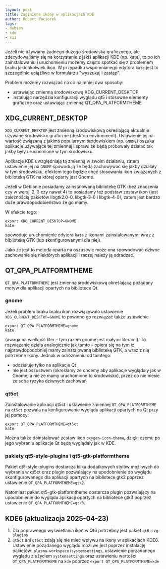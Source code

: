 ```yaml
---
layout: post
title: Zaginione ikony w aplikacjach KDE
author: Robert Paciorek
tags:
- debian
- kde
- x11
---
```


Jeżeli nie używamy żadnego dużego środowiska graficznego, ale zdecydowaliśmy się na korzystanie z jakiś aplikacji KDE (np. kate),
to po ich zainstalowaniu i uruchomieniu możemy często spotkać się z problemem braku jakichkolwiek ikon.
W przypadku wspomnianego edytora `kate` jest to szczególnie uciążliwe w formularzu "wyszukaj i zastąp".

Problem możemy rozwiązać na co najmniej dwa sposoby:

* ustawiając zmienną środowiskową XDG_CURRENT_DESKTOP
* instalując narzędzia konfiguracji wyglądu qt5 i stosowne elementy graficzne oraz ustawiając zmienną QT_QPA_PLATFORMTHEME


## XDG_CURRENT_DESKTOP

`XDG_CURRENT_DESKTOP` jest zmienną środowiskową określającą aktualnie używane środowisko graficzne (desktop environment).
Ustawienie jej na wartość związaną z jakimś popularnym środowiskiem (np. `GNOME`) oszuka aplikacje używające tej zmiennej
i sprawi że będą próbowały działać tak jakby były uruchomione w tym środowisku.

Aplikacje KDE uwzględniają tą zmienną w swoim działaniu, zatem ustawienie jej na `GNOME` spowodują ze będą zachowywać się jakby
działały w tym środowisku, efektem tego będzie chęć stosowania ikon związanych z biblioteką GTK na której oparty jest Gnome.

Jeżeli w Debianie posiadamy zainstalowaną bibliotekę GTK (bez znaczenia czy w wersji 2, 3 czy nawet 4) to posiadamy też
podstaw zestaw ikon (jest zależnością pakietów libgtk2.0-0, libgtk-3-0 i libgtk-4-0), zatem jest bardzo duże prawdopodobieństwo że go mamy.

W efekcie tego:

	export XDG_CURRENT_DESKTOP=GNOME
	kate

spowoduje uruchomienie edytora `kate` z ikonami zainstalowanymi wraz z biblioteką GTK (lub skonfigurowanymi dla niej).

Jako że jest to metoda oparta na oszustwie może ona spowodować dziwne zachowanie się niektórych aplikacji i raczej należy ją odradzać.


## QT_QPA_PLATFORMTHEME

`QT_QPA_PLATFORMTHEME` jest zmienną środowiskową określającą pożądany motyw dla aplikacji opartych na bibliotece Qt.


### gnome

Jeżeli problem braku braku ikon rozwiązywało ustawienie `XDG_CURRENT_DESKTOP=GNOME` to powinno go rozwiązać także ustawienie

	export QT_QPA_PLATFORMTHEME=gnome
	kate

(uwaga na wielkość liter – tym razem gnome jest małymi literami).
To rozwiązanie działa analogicznie jak tamto – opiera się na tym iż najprawdopodobniej mamy zainstalowaną bibliotekę GTK, a wraz z nią potrzebne ikony.
Jednak w odróżnieniu od tamtego:

* oddziałuje tylko na aplikacje Qt
* nie jest oszustwem (określamy że chcemy aby aplikacje wyglądały jak w Gnome, a nie że mamy uruchomione to środowisko),
  przez co nie niesie ze sobą ryzyka dziwnych zachowań


### qt5ct

Zainstalowanie aplikacji qt5ct i ustawienie zmiennej `QT_QPA_PLATFORMTHEME` na `qt5ct` pozwala na konfigurowanie wyglądu aplikacji opartych na Qt przy jej pomocy:

	export QT_QPA_PLATFORMTHEME=qt5ct
	kate

Można także doinstalować zestaw ikon `oxygen-icon-theme`, dzięki czemu po jego wybraniu aplikacje Qt będą wyglądały jak w KDE.


### pakiety qt5-style-plugins i qt5-gtk-platformtheme

Pakiet qt5-style-plugins dostarcza kilka dodatkowych stylów możliwych do wybrania w qt5ct
oraz plugin pozwalający na upodobnienie do wyglądu skonfigurowanego dla aplikacji opartych na bibliotece gtk2 poprzez ustawienie `QT_QPA_PLATFORMTHEME=gtk2`.

Natomiast pakiet qt5-gtk-platformtheme dostarcza plugin pozwalający na upodobnienie do wyglądu aplikacji opartych na bibliotece gtk3 poprzez ustawienie `QT_QPA_PLATFORMTHEME=gtk3`.


## KDE6 (aktualizacja 2025-04-23)
<a name="KDE6" />

1. Dla poprawnego wyświetlania ikon w Qt6 potrzebny jest pakiet `qt6-svg-plugins`
2. `qt5ct` ani `qt6ct` zdają się nie mieć wpływu na ikony w aplikacjach KDE6. Ustawienie pożądanego wyglądu możliwe jest poprzez instalację pakietów: `plasma-workspace` i`systemsettings`, ustawienie porządanego wyglądu z użyciem `systemsettings` oraz ustawieniu wartości `QT_QPA_PLATFORMTHEME` na `kde` poprzez `export QT_QPA_PLATFORMTHEME=kde`
